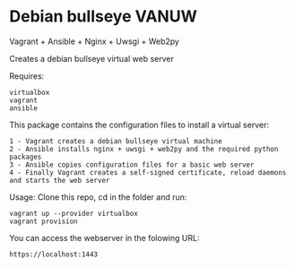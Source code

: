 #  Debian bullseye VANUW
Vagrant + Ansible + Nginx + Uwsgi + Web2py

Creates a debian bullseye virtual web server

Requires:
 
	virtualbox
 	vagrant
 	ansible
 
This package contains the configuration files to install a virtual server: 

	1 - Vagrant creates a debian bullseye virtual machine
 	2 - Ansible installs nginx + uwsgi + web2py and the required python packages
	3 - Ansible copies configuration files for a basic web server
 	4 - Finally Vagrant creates a self-signed certificate, reload daemons and starts the web server

Usage:
  Clone this repo, cd in the folder and run:
    
	vagrant up --provider virtualbox
 	vagrant provision
 
 You can access the webserver in the folowing URL:
 
 	https://localhost:1443
 
 	
